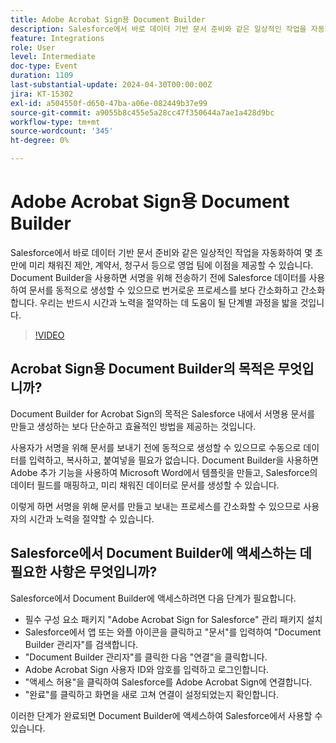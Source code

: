 ```yaml
---
title: Adobe Acrobat Sign용 Document Builder
description: Salesforce에서 바로 데이터 기반 문서 준비와 같은 일상적인 작업을 자동화하여 몇 초 만에 미리 채워진 제안, 계약서, 청구서 등으로 영업 팀에 이점을 제공할 수 있습니다. Document Builder을 사용하면 서명을 위해 전송하기 전에 Salesforce 데이터를 사용하여 문서를 동적으로 생성할 수 있으므로 번거로운 프로세스를 보다 간소화하고 간소화합니다.
feature: Integrations
role: User
level: Intermediate
doc-type: Event
duration: 1109
last-substantial-update: 2024-04-30T00:00:00Z
jira: KT-15302
exl-id: a504550f-d650-47ba-a06e-082449b37e99
source-git-commit: a9055b8c455e5a28cc47f350644a7ae1a428d9bc
workflow-type: tm+mt
source-wordcount: '345'
ht-degree: 0%

---
```


# Adobe Acrobat Sign용 Document Builder

Salesforce에서 바로 데이터 기반 문서 준비와 같은 일상적인 작업을 자동화하여 몇 초 만에 미리 채워진 제안, 계약서, 청구서 등으로 영업 팀에 이점을 제공할 수 있습니다. Document Builder을 사용하면 서명을 위해 전송하기 전에 Salesforce 데이터를 사용하여 문서를 동적으로 생성할 수 있으므로 번거로운 프로세스를 보다 간소화하고 간소화합니다. 우리는 반드시 시간과 노력을 절약하는 데 도움이 될 단계별 과정을 밟을 것입니다.

>[!VIDEO](https://video.tv.adobe.com/v/3428193/?learn=on)

## Acrobat Sign용 Document Builder의 목적은 무엇입니까?

Document Builder for Acrobat Sign의 목적은 Salesforce 내에서 서명용 문서를 만들고 생성하는 보다 단순하고 효율적인 방법을 제공하는 것입니다.

사용자가 서명을 위해 문서를 보내기 전에 동적으로 생성할 수 있으므로 수동으로 데이터를 입력하고, 복사하고, 붙여넣을 필요가 없습니다. Document Builder을 사용하면 Adobe 추가 기능을 사용하여 Microsoft Word에서 템플릿을 만들고, Salesforce의 데이터 필드를 매핑하고, 미리 채워진 데이터로 문서를 생성할 수 있습니다.

이렇게 하면 서명을 위해 문서를 만들고 보내는 프로세스를 간소화할 수 있으므로 사용자의 시간과 노력을 절약할 수 있습니다.

## Salesforce에서 Document Builder에 액세스하는 데 필요한 사항은 무엇입니까?

Salesforce에서 Document Builder에 액세스하려면 다음 단계가 필요합니다.

* 필수 구성 요소 패키지 &quot;Adobe Acrobat Sign for Salesforce&quot; 관리 패키지 설치
* Salesforce에서 앱 또는 와플 아이콘을 클릭하고 &quot;문서&quot;를 입력하여 &quot;Document Builder 관리자&quot;를 검색합니다.
* &quot;Document Builder 관리자&quot;를 클릭한 다음 &quot;연결&quot;을 클릭합니다.
* Adobe Acrobat Sign 사용자 ID와 암호를 입력하고 로그인합니다.
* &quot;액세스 허용&quot;을 클릭하여 Salesforce를 Adobe Acrobat Sign에 연결합니다.
* &quot;완료&quot;를 클릭하고 화면을 새로 고쳐 연결이 설정되었는지 확인합니다.

이러한 단계가 완료되면 Document Builder에 액세스하여 Salesforce에서 사용할 수 있습니다.
